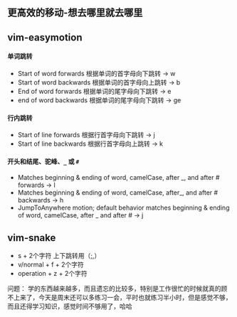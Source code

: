 ## 更高效的移动-想去哪里就去哪里

## vim-easymotion
  #### 单词跳转
  - Start of word forwards 根据单词的首字母向下跳转 ->  <leader><leader>w
  - Start of word backwards 根据单词的首字母向上跳转 -> <leader><leader>b 
  - End of word forwards 根据单词的尾字母向下跳转  -> <leader><leader>e 
  - end of word backwards 根据单词的尾字母向下跳转 -> <leader><leader>ge 
  #### 行内跳转
  - Start of line forwards 根据行首字母向下跳转 -> <leader><leader>j
  - Start of line backwards 根据行首字母向上跳转 -> <leader><leader>k
  #### 开头和结尾、驼峰、`_` 或 `#` 
  - Matches beginning & ending of word, camelCase, after _, and after # forwards -> <leader><leader> l
  - Matches beginning & ending of word, camelCase, after_, and after # backwards -> <leader><leader>h
  - JumpToAnywhere motion; default behavior matches beginning & ending of word, camelCase, after _ and after # -> <leader><leader><leader>j
## vim-snake
  - s + 2个字符   上下跳转用（;,）
  - v/normal + f +  2个字符
  - operation + z + 2个字符

问题： 
学的东西越来越多，而且遗忘的比较多，特别是工作很忙的时候就真的顾不上来了，今天是周末还可以多练习一会，平时也就练习半小时，但是感觉不够，而且还得学习知识，感觉时间不够用了，哈哈